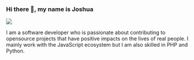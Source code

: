 ### Hi there 👋, my name is Joshua
![](https://res.cloudinary.com/dfxmjolki/image/upload/v1667815001/githubprofile/joshua_2_lc1nco.png)

I am a software developer who is passionate about contributing to opensource projects that have positive impacts on the lives of real people. I mainly work with the JavaScript ecosystem but I am also skilled in PHP and Python. 






